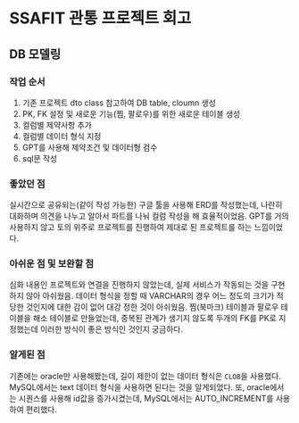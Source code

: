 # SSAFIT 관통 프로젝트 회고
## DB 모델링
### 작업 순서
1. 기존 프로젝트 dto class 참고하여 DB table, cloumn 생성
2. PK, FK 설정 및 새로운 기능(찜, 팔로우)를 위한 새로운 테이블 생성
3. 컬럼별 제약사항 추가
4. 컬럼별 데이터 형식 지정
5. GPT를 사용해 제약조건 및 데이터형 검수
6. sql문 작성

### 좋았던 점
실시간으로 공유되는(같이 작성 가능한) 구글 툴을 사용해 ERD를 작성했는데, 나란히 대화하며 의견을 나누고 알아서 파트를 나눠 컬럼 작성을 해 효율적이었음.
GPT를 거의 사용하지 않고 토의 위주로 프로젝트를 진행하여 제대로 된 프로젝트를 하는 느낌이었다.

### 아쉬운 점 및 보완할 점
심화 내용인 프로젝트와 연결을 진행하지 않았는데, 실제 서비스가 작동되는 것을 구현하지 않아 아쉬웠음.
데이터 형식을 정할 때 VARCHAR의 경우 어느 정도의 크기가 적당한 것인지에 대한 감이 없어 대강 정한 것이 아쉬웠음.
찜(북마크) 테이블과 팔로우 테이블을 해소 테이블로 만들었는데, 중복된 관계가 생기지 않도록 두개의 FK를 PK로 지정했는데 이러한 방식이 좋은 방식인 것인지 궁금하다.

### 알게된 점
기존에는 oracle만 사용해봤는데, 길이 제한이 없는 데이터 형식은 `CLOB`을 사용했다. MySQL에서는 text 데이터 형식을 사용하면 된다는 것을 알게되었다.
또, oracle에서는 시퀀스를 사용해 id값을 증가시켰는데, MySQL에서는 AUTO_INCREMENT를 사용하여 편리했다.
